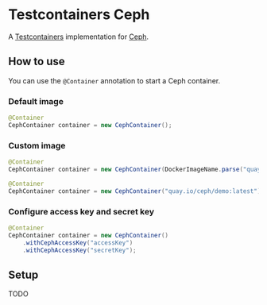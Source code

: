 Testcontainers Ceph
===

A [Testcontainers](https://www.testcontainers.org/) implementation for [Ceph](https://ceph.io).

How to use
---

You can use the `@Container` annotation to start a Ceph container.

### Default image

```java
@Container
CephContainer container = new CephContainer();
```

### Custom image

```java
@Container
CephContainer container = new CephContainer(DockerImageName.parse("quay.io/ceph/demo:latest"));
```

```java
@Container
CephContainer container = new CephContainer("quay.io/ceph/demo:latest");
```

### Configure access key and secret key

```java
@Container
CephContainer container = new CephContainer()
    .withCephAccessKey("accessKey")
    .withCephAccessKey("secretKey");
```

Setup
---

TODO